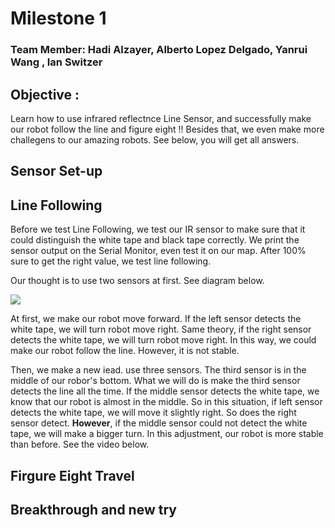 # Milestone 1

### Team Member: Hadi Alzayer, Alberto Lopez Delgado, Yanrui Wang , Ian Switzer

## Objective :

Learn how to use infrared reflectnce Line Sensor, and successfully make our robot follow the line and figure eight !! Besides that, we even make more challegens to our amazing robots. See below, you will get all answers. 

## Sensor Set-up 


## Line Following

Before we test Line Following, we test our IR sensor to make sure that it could distinguish the white tape and black tape correctly. We print the sensor output on the Serial Monitor, even test it on our map. After 100% sure to get the right value, we test line following. 

Our thought is to use two sensors at first. See diagram below. 

![](Line_Analysis)

At first, we make our robot move forward. If the left sensor detects the white tape, we will turn robot move right. Same theory, if the right sensor detects the white tape, we will turn robot move right. In this way, we could make our robot follow the line. However, it is not stable. 

Then, we make a new iead. use three sensors. The third sensor is in the middle of our robor's bottom. What we will do is make the third sensor detects the line all the time. If the middle sensor detects the white tape, we know that our robot is almost in the middle. So in this situation, if left sensor detects the white tape, we will move it slightly right. So does the right sensor detect. **However**, if the middle sensor could not detect the white tape, we will make a bigger turn. In this adjustment, our robot is more stable than before. 
See the video below. 

## Firgure Eight Travel


## Breakthrough and new try

